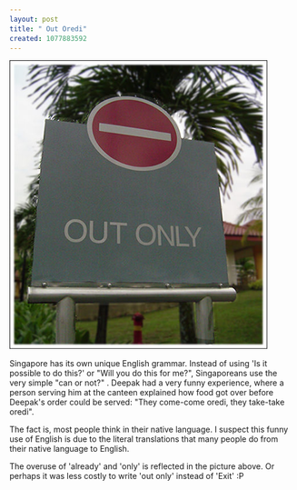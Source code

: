 ```yaml
--- 
layout: post
title: " Out Oredi"
created: 1077883592
---
```

<img alt="example of Singaporean English" src="/files/out_only.jpg"></img>

Singapore has its own unique English grammar. Instead of using 'Is it possible to do this?' or "Will you do this for me?", Singaporeans use the very simple "can or not?" . Deepak had a very funny experience, where a person serving him at the canteen explained how food got over before Deepak's order could be served: "They come-come oredi, they take-take oredi".  

The fact is, most people think in their native language. I suspect this funny use of English is due to the literal translations that many people do from their native language to English.  

The overuse of 'already' and 'only' is reflected in the picture above. Or perhaps it was less costly to write 'out only' instead of 'Exit' :P
